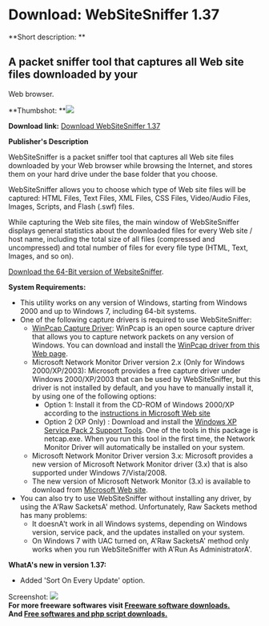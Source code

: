 # Download: WebSiteSniffer 1.37

**Short description: **

## A packet sniffer tool that captures all Web site files downloaded by your
Web browser.

  
**Thumbshot: **![](http://www.freewarefiles.com/screenshot/websitesniffer_md.jpg)   
  
**Download link:** [Download WebSiteSniffer 1.37](http://freesoftwares.boysofts.com/WebSiteSniffer_program_71208.html)  
  

**Publisher's Description**  
  

WebSiteSniffer is a packet sniffer tool that captures all Web site files
downloaded by your Web browser while browsing the Internet, and stores them on
your hard drive under the base folder that you choose.

WebSiteSniffer allows you to choose which type of Web site files will be
captured: HTML Files, Text Files, XML Files, CSS Files, Video/Audio Files,
Images, Scripts, and Flash (.swf) files.

While capturing the Web site files, the main window of WebSiteSniffer displays
general statistics about the downloaded files for every Web site / host name,
including the total size of all files (compressed and uncompressed) and total
number of files for every file type (HTML, Text, Images, and so on).

[Download the 64-Bit version of
WebsiteSniffer](http://www.nirsoft.net/utils/websitesniffer-x64.zip).

**System Requirements:**

  * This utility works on any version of Windows, starting from Windows 2000 and up to Windows 7, including 64-bit systems. 
  * One of the following capture drivers is required to use WebSiteSniffer: 
    * [WinPcap Capture Driver](http://www.winpcap.org/install/default.htm): WinPcap is an open source capture driver that allows you to capture network packets on any version of Windows. You can download and install the [WinPcap driver from this Web page](http://www.winpcap.org/install/default.htm). 
    * Microsoft Network Monitor Driver version 2.x (Only for Windows 2000/XP/2003): Microsoft provides a free capture driver under Windows 2000/XP/2003 that can be used by WebSiteSniffer, but this driver is not installed by default, and you have to manually install it, by using one of the following options: 
      * Option 1: Install it from the CD-ROM of Windows 2000/XP according to the [instructions in Microsoft Web site](http://www.microsoft.com/windows/windows2000/en/advanced/help/app_netmon.htm)
      * Option 2 (XP Only) : Download and install the [Windows XP Service Pack 2 Support Tools](http://www.microsoft.com/downloads/details.aspx?familyid=49ae8576-9bb9-4126-9761-ba8011fabf38&displaylang=en). One of the tools in this package is netcap.exe. When you run this tool in the first time, the Network Monitor Driver will automatically be installed on your system. 
    * Microsoft Network Monitor Driver version 3.x: Microsoft provides a new version of Microsoft Network Monitor driver (3.x) that is also supported under Windows 7/Vista/2008. 
    * The new version of Microsoft Network Monitor (3.x) is available to download from [Microsoft Web site](http://www.microsoft.com/downloads/details.aspx?FamilyID=983b941d-06cb-4658-b7f6-3088333d062f&displaylang=en). 
  * You can also try to use WebSiteSniffer without installing any driver, by using the A'Raw SacketsA' method. Unfortunately, Raw Sackets method has many problems: 
    * It doesnA't work in all Windows systems, depending on Windows version, service pack, and the updates installed on your system. 
    * On Windows 7 with UAC turned on, A'Raw SacketsA' method only works when you run WebSiteSniffer with A'Run As AdministratorA'. 

**WhatA's new in version 1.37:**

  * Added 'Sort On Every Update' option. 

  
  
Screenshot: ![](http://www.freewarefiles.com/screenshot/websitesniffer.jpg)  
**For more freeware softwares visit [Freeware software downloads.](http://freesoftwares.boysofts.com/)**   
**And [Free softwares and php script downloads.](http://www.boysofts.com/)**

